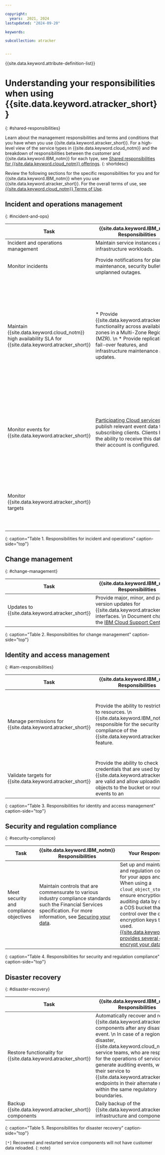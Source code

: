 ```yaml
---

copyright:
  years:  2021, 2024
lastupdated: "2024-09-20"

keywords:

subcollection: atracker


---
```


{{site.data.keyword.attribute-definition-list}}

# Understanding your responsibilities when using {{site.data.keyword.atracker_short}}
{: #shared-responsibilities}

Learn about the management responsibilities and terms and conditions that you have when you use {{site.data.keyword.atracker_short}}. For a high-level view of the service types in {{site.data.keyword.cloud_notm}} and the breakdown of responsibilities between the customer and {{site.data.keyword.IBM_notm}} for each type, see [Shared responsibilities for {{site.data.keyword.cloud_notm}} offerings](/docs/overview?topic=overview-shared-responsibilities).
{: shortdesc}

Review the following sections for the specific responsibilities for you and for {{site.data.keyword.IBM_notm}} when you use {{site.data.keyword.atracker_short}}. For the overall terms of use, see [{{site.data.keyword.cloud_notm}} Terms of Use](/docs/overview?topic=overview-terms).


## Incident and operations management
{: #incident-and-ops}

| Task              | {{site.data.keyword.IBM_notm}} Responsibilities | Your Responsibilities |
|-------------------|-------------------------------------------------|-----------------------|
| Incident and operations management | Maintain service instances and infrastructure workloads. | Maintain incident and operations management of your data. |
| Monitor incidents  | Provide notifications for planned maintenance, security bulletins, or unplanned outages. | * Set preferences to [receive emails about platform notifications](/docs/account?topic=account-email-prefs#setting-platform-notifications).   \n * Monitor the [IBM Cloud status page](https://{DomainName}/status?selected=announcement) for general announcements. |
| Maintain {{site.data.keyword.cloud_notm}} high availability SLA for {{site.data.keyword.atracker_short}}   | * Provide {{site.data.keyword.atracker_short}} functionality across availability zones in a Multi-Zone Region (MZR).  \n * Provide replication, fail-over features, and infrastructure maintenance and updates. | * Keep your {{site.data.keyword.atracker_short}}  configuration in a version control system so that you can reconfigure a region if needed.   \n * Comply with [Operational responsibilities when using {{site.data.keyword.logs_full_notm}}](/docs/cloud-logs?topic=cloud-logs-shared-responsibilities).  \n * Comply with [Operational responsibilities when using {{site.data.keyword.cos_full_notm}}](/docs/cloud-object-storage?topic=cloud-object-storage-responsibilities#responsibilities-operational).  \n * Comply with [Operational responsibilities when using {{site.data.keyword.at_short}} hosted event search](/docs/activity-tracker?topic=activity-tracker-shared-responsibilities).  \n * Comply with [Operational responsibilities when using {{site.data.keyword.messagehub_full}}](/docs/EventStreams?topic=EventStreams-event_streams_responsibilities). |
| Monitor events for {{site.data.keyword.atracker_short}}  | [Participating Cloud services](/docs/atracker?topic=atracker-cloud_services_atracker) publish relevant event data to their subscribing clients. Clients have the ability to receive this data once their account is configured. | [Configure your account](/docs/atracker?topic=atracker-getting-started) where Cloud service subscriptions publish events to receive the published events. Notice that {{site.data.keyword.atracker_short}}  can only route events that are generated in [supported regions](/docs/atracker?topic=atracker-regions). Other regions, where {{site.data.keyword.atracker_short}}  is not available, continue to manage events by using {{site.data.keyword.at_short}} hosted event search. |
| Monitor {{site.data.keyword.atracker_short}} targets  |  |  Check the health and status of the targets through {{site.data.keyword.mon_short}} by configuring alerts to notify of problems writing events to a target, and generate notifications, for example, to the {{site.data.keyword.en_full_notm}} service. |
{: caption="Table 1. Responsibilities for incident and operations" caption-side="top"}


## Change management
{: #change-management}

| Task                                                    | {{site.data.keyword.IBM_notm}} Responsibilities | Your Responsibilities |
|---------------------------------------------------------|-----------------------|--------|
| Updates to {{site.data.keyword.atracker_short}} | Provide major, minor, and patch version updates for {{site.data.keyword.atracker_short}} interfaces.   \n Document changes in the [IBM Cloud Support Center](https://cloud.ibm.com/unifiedsupport/supportcenter) | `N/A` |
{: caption="Table 2. Responsibilities for change management" caption-side="top"}



## Identity and access management
{: #iam-responsibilities}


| Task                           | {{site.data.keyword.IBM_notm}} Responsibilities | Your Responsibilities |
|--------------------------------|-------------------------------------------------|-----------------------|
| Manage permissions for {{site.data.keyword.atracker_short}} | Provide the ability to restrict access to resources.   \n {{site.data.keyword.IBM_notm}} is responsible for the security and compliance of the {{site.data.keyword.atracker_short}} feature. | Restrict access to {{site.data.keyword.atracker_short}} and supported destinations such as Cloud Object Storage resources by using Cloud IAM access policies. Define IAM policies to control which users within your account have access to manage the service and related resources in your account.    \n [Learn more about controlling access through IAM](/docs/atracker?topic=atracker-iam).|
| Validate targets for {{site.data.keyword.atracker_short}} | Provide the ability to check if the credentials that are used by {{site.data.keyword.atracker_short}}  are valid and allow uploading of objects to the bucket or routing of events to an   | [Configure 1 or more targets](/docs/atracker?topic=atracker-atracker-resources&interface=cli#atracker-resources-targets) with valid credentials to store auditing events. [Validate the credentials](/docs/atracker?topic=atracker-target_v2_cos&interface=cli#target-validate-cli-cos) that are used by {{site.data.keyword.atracker_short}}. |
{: caption="Table 3. Responsibilities for identity and access management" caption-side="top"}



## Security and regulation compliance
{: #security-compliance}


| Task                                       | {{site.data.keyword.IBM_notm}} Responsibilities | Your Responsibilities |
|--------------------------------------------|-------------------------------------------------|-----------------------|
| Meet security and compliance objectives  | Maintain controls that are commensurate to various industry compliance standards such the Financial Services specification. For more information, see [Securing your data](/docs/atracker?topic=atracker-mng-data).| Set up and maintain security and regulation compliance for your apps and data.  \n When using a `cloud_object_storage` target, ensure encryption of auditing data by configuring a COS bucket that has full control over the data encryption keys that are used. [{{site.data.keyword.cos_full}} provides several options to encrypt your data.](/docs/cloud-object-storage?topic=cloud-object-storage-encryption)  |
{: caption="Table 4. Responsibilities for security and regulation compliance" caption-side="top"}



## Disaster recovery
{: #disaster-recovery}


| Task                                                            | {{site.data.keyword.IBM_notm}} Responsibilities | Your Responsibilities |
|-----------------------------------------------------------------|-------------------------------------------------|-----------------------|
| Restore functionality for {{site.data.keyword.atracker_short}}  | Automatically recover and restart {{site.data.keyword.atracker_short}} components after any disaster event.    \n In case of a regional disaster, {{site.data.keyword.cloud_notm}} service teams, who are responsible for the operations of services that generate auditing events, will point their service to {{site.data.keyword.atracker_short}} endpoints in their alternate region within the same regulatory boundaries. | [Complete the disaster recovery (DR) steps for {{site.data.keyword.atracker_short}}](/docs/atracker?topic=atracker-ha_dr). |
| Backup {{site.data.keyword.atracker_short}} components   | Daily backup of the {{site.data.keyword.atracker_short}} infrastructure and components. | `N/A` |
{: caption="Table 5. Responsibilities for disaster recovery" caption-side="top"}

`[*]` Recovered and restarted service components will not have customer data reloaded.
{: note}

